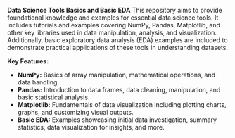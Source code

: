 **Data Science Tools Basics and Basic EDA**
This repository aims to provide foundational knowledge and examples for essential data science tools. It includes tutorials and examples covering NumPy, Pandas, Matplotlib, and other key libraries used in data manipulation, analysis, and visualization. Additionally, basic exploratory data analysis (EDA) examples are included to demonstrate practical applications of these tools in understanding datasets.

**Key Features:**
- **NumPy:** Basics of array manipulation, mathematical operations, and data handling.
- **Pandas:** Introduction to data frames, data cleaning, manipulation, and basic statistical analysis.
- **Matplotlib:** Fundamentals of data visualization including plotting charts, graphs, and customizing visual outputs.
- **Basic EDA:** Examples showcasing initial data investigation, summary statistics, data visualization for insights, and more.

